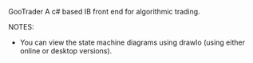 GooTrader
A c# based IB front end for algorithmic trading.

NOTES:
- You can view the state machine diagrams using drawIo (using either online or desktop versions).




